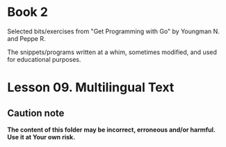 # Book 2

Selected bits/exercises from "Get Programming with Go" by Youngman N. and Peppe R.

The snippets/programs written at a whim, sometimes modified, and used for educational purposes.

# Lesson 09. Multilingual Text

## Caution note

**The content of this folder may be incorrect, erroneous and/or harmful. Use it at Your own risk.**
